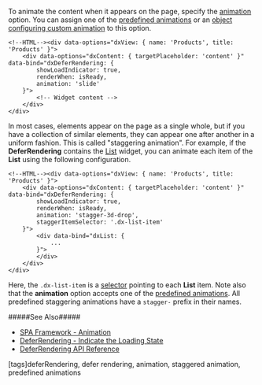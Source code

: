 To animate the content when it appears on the page, specify the [animation](/api-reference/10%20UI%20Widgets/dxDeferRendering/1%20Configuration/animation.md '/Documentation/ApiReference/UI_Widgets/dxDeferRendering/Configuration/#animation') option. You can assign one of the [predefined animations](/api-reference/50%20Common/utils/animationPresets '/Documentation/ApiReference/Common/utils/animationPresets/') or an [object configuring custom animation](/api-reference/50%20Common/Object%20Structures/animationConfig '/Documentation/ApiReference/Common/Object_Structures/animationConfig/') to this option.

    <!--HTML--><div data-options="dxView: { name: 'Products', title: 'Products' }">
        <div data-options="dxContent: { targetPlaceholder: 'content' }" data-bind="dxDeferRendering: {
            showLoadIndicator: true,
            renderWhen: isReady,
            animation: 'slide'
        }">
            <!-- Widget content -->
        </div>
    </div>

In most cases, elements appear on the page as a single whole, but if you have a collection of similar elements, they can appear one after another in a uniform fashion. This is called "staggering animation". For example, if the **DeferRendering** contains the [List](/api-reference/10%20UI%20Widgets/dxList '/Documentation/ApiReference/UI_Widgets/dxList/') widget, you can animate each item of the **List** using the following configuration.

    <!--HTML--><div data-options="dxView: { name: 'Products', title: 'Products' }">
        <div data-options="dxContent: { targetPlaceholder: 'content' }" data-bind="dxDeferRendering: {
            showLoadIndicator: true,
            renderWhen: isReady,
            animation: 'stagger-3d-drop',
            staggerItemSelector: '.dx-list-item'
        }">
            <div data-bind="dxList: {
                ...
            }">
            </div>
        </div>
    </div>

Here, the `.dx-list-item` is a [selector](https://api.jquery.com/category/selectors) pointing to each **List** item. Note also that the **animation** option accepts one of the [predefined animations](/api-reference/50%20Common/utils/animationPresets '/Documentation/ApiReference/Common/utils/animationPresets/'). All predefined staggering animations have a `stagger-` prefix in their names.

#####See Also#####
- [SPA Framework - Animation](/Documentation/17_2/Guide/SPA_Framework/Animation/)
- [DeferRendering - Indicate the Loading State](/concepts/05%20Widgets/DeferRendering/05%20Indicate%20the%20Loading%20State.md '/Documentation/Guide/Widgets/DeferRendering/Indicate_the_Loading_State/')
- [DeferRendering API Reference](/api-reference/10%20UI%20Widgets/dxDeferRendering '/Documentation/ApiReference/UI_Widgets/dxDeferRendering/')

[tags]deferRendering, defer rendering, animation, staggered animation, predefined animations